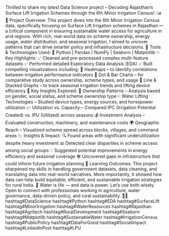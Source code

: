 Thrilled to share my latest Data Science project – Decoding Rajasthan’s Surface Lift Irrigation Schemes through the 6th Minor Irrigation Census! 💧📊
🌾 Project Overview:
 This project dives into the 6th Minor Irrigation Census data, specifically focusing on Surface Lift Irrigation schemes in Rajasthan — a critical component in ensuring sustainable water access for agriculture in arid regions. With rich, real-world data on scheme ownership, energy usage, water distribution, and seasonal irrigation, I aimed to uncover patterns that can drive smarter policy and infrastructure decisions.
🔧 Tools & Technologies Used:
 📌 Python | Pandas | NumPy | Seaborn | Matplotlib
✨ Key Highlights:
 ✅ Cleaned and pre-processed complex multi-feature datasets
 ✅ Performed detailed Exploratory Data Analysis (EDA)
 ✅ Built compelling visualizations including:
 🔹 Heatmaps – to identify correlations between irrigation performance indicators
 🔹 Dot & Bar Charts – for comparative study across ownership, scheme types, and usage
 🔹 Line & Stacked Graphs – to track seasonal irrigation trends and lifting device efficiency
🎯 Key Insights Explored:
 🚜 Ownership Patterns – Analysis based on gender, social status, and scheme ownership type
💦 Water Lifting Technologies – Studied device types, energy sources, and horsepower utilization
 📈 Utilization vs. Capacity – Compared IPC (Irrigation Potential Created) vs. IPU (Utilized) across seasons
 💰 Investment Analysis – Evaluated construction, machinery, and maintenance costs
 🌍 Geographic Reach – Visualized scheme spread across blocks, villages, and command areas
📉 Insights & Impact:
 🔍 Found areas with significant underutilization despite heavy investment
 📊 Detected clear disparities in scheme access among social groups
 💡 Suggested potential improvements in energy efficiency and seasonal coverage
 🛠️ Uncovered gaps in infrastructure that could inform future irrigation planning
🧠 Learning Outcomes:
 This project sharpened my skills in handling government datasets, data cleaning, and translating data into real-world narratives. More importantly, it showed how data can help build equitable, efficient, and sustainable irrigation strategies for rural India.
📢 Water is life — and data is power. Let’s use both wisely. Open to connect with professionals working in agriculture, water governance, data-driven policy, and rural sustainability. 🌱🤝
hashtag#DataScience hashtag#Python hashtag#EDA hashtag#SurfaceLift hashtag#MinorIrrigation hashtag#WaterResources hashtag#Rajasthan hashtag#Agritech hashtag#RuralDevelopment hashtag#Seaborn hashtag#Matplotlib hashtag#SustainableWater hashtag#IrrigationCensus hashtag#PublicPolicy hashtag#DataForGood hashtag#SocialImpact hashtag#LinkedInPost hashtag#LPU
